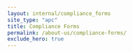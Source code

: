 ```yaml
---
layout: internal/compliance_forms
site_type: "apc"
title: Compliance Forms
permalink: /about-us/compliance-forms/
exclude_hero: true
---
```


<!--- This child document initializes the page in Jekyll. -->